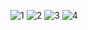 ![1](https://user-images.githubusercontent.com/85099922/203832017-5eb73f33-d1b3-4c71-9fc8-87f3d5ab51f4.jpg)
![2](https://user-images.githubusercontent.com/85099922/203832061-090f0eed-c346-44f6-9dab-b60b0b58016d.jpg)
![3](https://user-images.githubusercontent.com/85099922/203832082-2324db97-a8d9-41fb-ae5c-0297f35c2d3e.jpg)
![4](https://user-images.githubusercontent.com/85099922/203832089-f7667314-bd06-472c-a8c9-043f7ad0d4f7.jpg)

